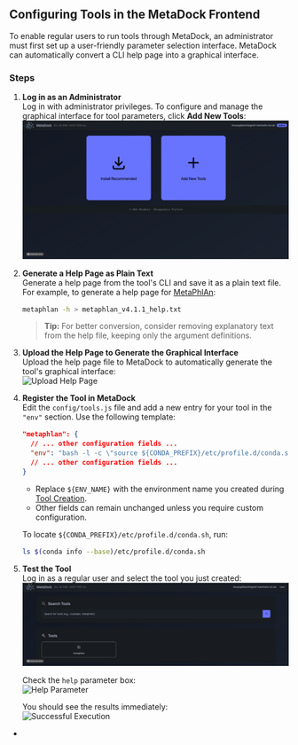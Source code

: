 ## Configuring Tools in the MetaDock Frontend

To enable regular users to run tools through MetaDock, an administrator must first set up a user-friendly parameter selection interface. MetaDock can automatically convert a CLI help page into a graphical interface.

### Steps

1. **Log in as an Administrator**  
    Log in with administrator privileges. To configure and manage the graphical interface for tool parameters, click **Add New Tools**:  
    ![Add Tools](../images/add_new_tools.gif)

2. **Generate a Help Page as Plain Text**  
    Generate a help page from the tool's CLI and save it as a plain text file. For example, to generate a help page for [MetaPhlAn](https://github.com/biobakery/MetaPhlAn):  
    ```bash
    metaphlan -h > metaphlan_v4.1.1_help.txt
    ```
    > **Tip:** For better conversion, consider removing explanatory text from the help file, keeping only the argument definitions.

3. **Upload the Help Page to Generate the Graphical Interface**  
    Upload the help page file to MetaDock to automatically generate the tool's graphical interface:  
    ![Upload Help Page](../images/upload_help_page.gif)

4. **Register the Tool in MetaDock**  
    Edit the `config/tools.js` file and add a new entry for your tool in the `"env"` section. Use the following template:
    ```json
    "metaphlan": {
      // ... other configuration fields ...
      "env": "bash -l -c \"source ${CONDA_PREFIX}/etc/profile.d/conda.sh; conda activate ${ENV_NAME}; __COMMAND__\""
      // ... other configuration fields ...
    }
    ```
    - Replace `${ENV_NAME}` with the environment name you created during [Tool Creation](../docs/tool_creation.md).
    - Other fields can remain unchanged unless you require custom configuration.

    To locate `${CONDA_PREFIX}/etc/profile.d/conda.sh`, run:
    ```bash
    ls $(conda info --base)/etc/profile.d/conda.sh
    ```

5. **Test the Tool**  
    Log in as a regular user and select the tool you just created:  
    ![Choose Tool](../images/choose_tool.gif)

    Check the `help` parameter box:  
    ![Help Parameter](../images/check_help_box.gif)

    You should see the results immediately:  
    ![Successful Execution](../images/successful_exe.gif)
-
